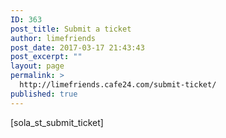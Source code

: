 ```yaml
---
ID: 363
post_title: Submit a ticket
author: limefriends
post_date: 2017-03-17 21:43:43
post_excerpt: ""
layout: page
permalink: >
  http://limefriends.cafe24.com/submit-ticket/
published: true
---
```

[sola_st_submit_ticket]